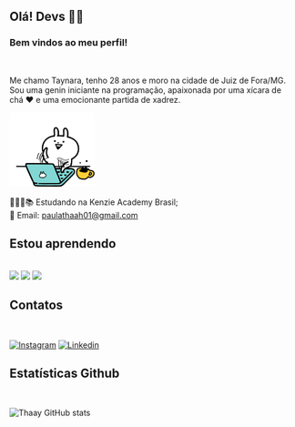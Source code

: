 ### <h2>Olá! Devs 🍵🖖</h2>

<h3>Bem vindos ao meu perfil!</h3>
<br>

<p>Me chamo Taynara, tenho 28 anos e moro na cidade de Juiz de Fora/MG. Sou uma genin iniciante na programação, apaixonada por uma xícara de chá ❤️ e uma emocionante partida de xadrez.</p>

<img src="gato.gif" width="150px">


👩🏻‍🎓📚 Estudando na Kenzie Academy Brasil;<br>
📧 Email: paulathaah01@gmail.com

### <h2>Estou aprendendo</h2>
<br>

<div style="display:inline-block">
<img src="https://cdn.jsdelivr.net/gh/devicons/devicon/icons/css3/css3-original.svg" height=80px />
<img src="https://cdn.jsdelivr.net/gh/devicons/devicon/icons/html5/html5-original.svg" height=80px/>
<img src="https://cdn.jsdelivr.net/gh/devicons/devicon/icons/git/git-original.svg" height=80px/>
</div>

### <h2>Contatos</h2>
<br>

[![Instagram](https://img.shields.io/badge/Instagram-E4405F?style=for-the-badge&logo=instagram&logoColor=white)](https://www.instagram.com/paulathaah/)
[![Linkedin](https://img.shields.io/badge/LinkedIn-0077B5?style=for-the-badge&logo=linkedin&logoColor=white)](https://www.linkedin.com/in/taynara-martins-b3a61012a/)


### <h2>Estatísticas Github</h2>
<br>

![Thaay GitHub stats](https://github-readme-stats.vercel.app/api?username=thaay93&show_icons=true&theme=dracula)

